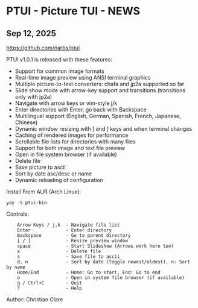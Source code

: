 PTUI - Picture TUI - NEWS
=========================

Sep 12, 2025
------------

https://github.com/narbs/ptui

PTUI v1.0.1 is released with these features:

- Support for common image formats
- Real-time image preview using ANSI terminal graphics
- Multiple picture-to-text converters: chafa and jp2a supported so far
- Slide show mode with arrow-key support and transitions (transitions only with jp2a)
- Navigate with arrow keys or vim-style j/k
- Enter directories with Enter, go back with Backspace
- Multilingual support (English, German, Spanish, French, Japanese, Chinese)
- Dynamic window resizing with [ and ] keys and when terminal changes
- Caching of rendered images for performance
- Scrollable file lists for directories with many files
- Support for both image and text file preview
- Open in file system browser (if available)
- Delete file
- Save picture to ascii
- Sort by date asc/desc or name
- Dynamic reloading of configuration

Install From AUR (Arch Linux):

    yay -S ptui-bin

Controls:
```
    Arrow Keys / j,k  - Navigate file list
    Enter             - Enter directory
    Backspace         - Go to parent directory
    [ / ]             - Resize preview window
    space             - Start Slideshow (Arrows work here too)
    x                 - Delete file
    s                 - Save file to ascii
    d, n              - Sort by date (toggle newest/oldest), n: Sort by name
    Home/End          - Home: Go to start, End: Go to end
    o                 - Open in system file browser (if available)
    q / Ctrl+C        - Quit
    ?                 - Help
```

Author: Christian Clare

